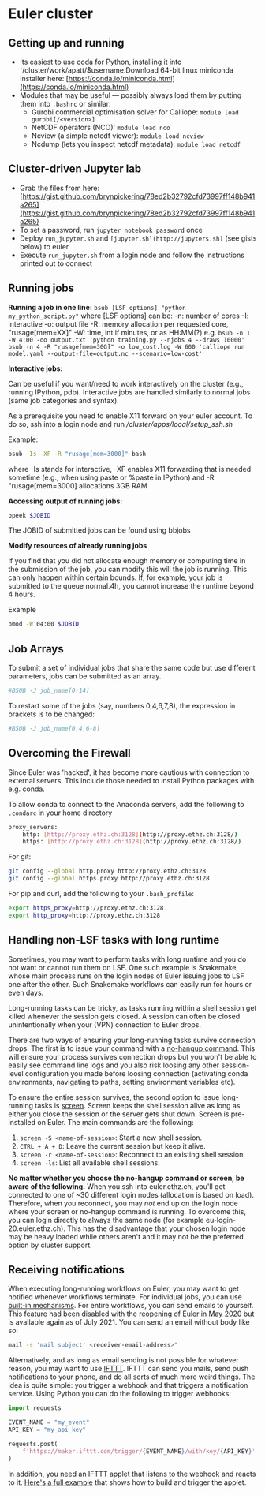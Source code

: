 # Euler cluster

## Getting up and running

- Its easiest to use coda for Python, installing it into `/cluster/work/apatt/$username.Download 64-bit linux miniconda installer here: [https://conda.io/miniconda.html](https://conda.io/miniconda.html)
- Modules that may be useful — possibly always load them by putting them into `.bashrc` or similar:
    - Gurobi commercial optimisation solver for Calliope: `module load gurobi[/<version>]`
    - NetCDF operators (NCO): `module load nco`
    - Ncview (a simple netcdf viewer): `module load ncview`
    - Ncdump (lets you inspect netcdf metadata): `module load netcdf`

## Cluster-driven Jupyter lab

- Grab the files from here: [https://gist.github.com/brynpickering/78ed2b32792cfd73997ff148b941a265](https://gist.github.com/brynpickering/78ed2b32792cfd73997ff148b941a265)
- To set a password, run `jupyter notebook password` once
- Deploy `run_jupyter.sh` and `[jupyter.sh](http://jupyters.sh)` (see gists below) to euler
- Execute `run_jupyter.sh` from a login node and follow the instructions printed out to connect

## Running jobs

**Running a job in one line:**
`bsub [LSF options] "python my_python_script.py"`
where [LSF options] can be:
    -n: number of cores
    -I: interactive
    -o: output file
    -R: memory allocation per requested core, "rusage[mem=XX]"
    -W: time, int if minutes, or as HH:MM(?)
e.g.
`bsub -n 1 -W 4:00 -oo output.txt 'python training.py --njobs 4 --draws 10000'`
`bsub -n 4 -R "rusage[mem=30G]" -o low_cost.log -W 600 'calliope run model.yaml --output-file=output.nc --scenario=low-cost'`



**Interactive jobs:**

Can be useful if you want/need to work interactively on the cluster (e.g., running IPython, pdb). Interactive jobs are handled similarly to normal jobs (same job categories and syntax).

As a prerequisite you need to enable X11 forward on your euler account. To do so, ssh into a login node and run */cluster/apps/local/setup_ssh.sh*

Example:

```bash
bsub -Is -XF -R "rusage[mem=3000]" bash
```

where -Is stands for interactive, -XF enables X11 forwarding that is needed sometime (e.g., when using paste or %paste in IPython) and -R "rusage[mem=3000] allocations 3GB RAM

**Accessing output of running jobs:**

```bash
bpeek $JOBID
```

The JOBID of submitted jobs can be found using bbjobs

**Modify resources of already running jobs**

If you find that you did not allocate enough memory or computing time in the submission of the job, you can modify this will the job is running. This can only happen within certain bounds. If, for example, your job is submitted to the queue normal.4h, you cannot increase the runtime beyond 4 hours.

Example

```bash
bmod -W 04:00 $JOBID
```

## Job Arrays

To submit a set of individual jobs that share the same code but use different parameters, jobs can be submitted as an array.

```bash
#BSUB -J job_name[0-14]
```

To restart some of the jobs (say, numbers 0,4,6,7,8), the expression in brackets is to be changed:

```bash
#BSUB -J job_name[0,4,6-8]
```

## Overcoming the Firewall

Since Euler was 'hacked', it has become more cautious with connection to external servers. This include those needed to install Python packages with e.g. conda.

To allow conda to connect to the Anaconda servers, add the following to `.condarc` in your home directory

```bash
proxy_servers:
    http: [http://proxy.ethz.ch:3128](http://proxy.ethz.ch:3128/)
    https: [http://proxy.ethz.ch:3128](http://proxy.ethz.ch:3128/)
```

For git:

```bash
git config --global http.proxy http://proxy.ethz.ch:3128
git config --global https.proxy http://proxy.ethz.ch:3128
```

For pip and curl, add the following to your `.bash_profile`:

```bash
export https_proxy=http://proxy.ethz.ch:3128
export http_proxy=http://proxy.ethz.ch:3128
```

## Handling non-LSF tasks with long runtime

Sometimes, you may want to perform tasks with long runtime and you do not want or cannot run them on LSF. One such example is Snakemake, whose main process runs on the login nodes of Euler issuing jobs to LSF one after the other. Such Snakemake workflows can easily run for hours or even days.

Long-running tasks can be tricky, as tasks running within a shell session get killed whenever the session gets closed. A session can often be closed unintentionally when your (VPN) connection to Euler drops.

There are two ways of ensuring your long-running tasks survive connection drops. The first is to issue your command with a [no-hangup command](https://en.wikipedia.org/wiki/Nohup). This will ensure your process survives connection drops but you won't be able to easily see command line logs and you also risk loosing any other session-level configuration you made before loosing connection (activating conda environments, navigating to paths, setting environment variables etc).

To ensure the entire session survives, the second option to issue long-running tasks is [screen](https://en.wikipedia.org/wiki/GNU_Screen). Screen keeps the shell session alive as long as either you close the session or the server gets shut down. Screen is pre-installed on Euler. The main commands are the following:

1. `screen -S <name-of-session>`: Start a new shell session.
2. `CTRL + A + D`: Leave the current session but keep it alive.
3. `screen -r <name-of-session>`: Reconnect to an existing shell session.
4. `screen -ls`: List all available shell sessions.

**No matter whether you choose the no-hangup command or screen, be aware of the following.** When you ssh into euler.ethz.ch, you'll get connected to one of ~30 different login nodes (allocation is based on load). Therefore, when you reconnect, you may _not_ end up on the login node where your screen or no-hangup command is running. To overcome this, you can login directly to always the same node (for example eu-login-20.euler.ethz.ch). This has the disadvantage that your chosen login node may be heavy loaded while others aren't and it may not be the preferred option by cluster support.

## Receiving notifications

When executing long-running workflows on Euler, you may want to get notified whenever workflows terminate. For individual jobs, you can use [built-in mechanisms](https://scicomp.ethz.ch/wiki/LSF_mini_reference). For entire workflows, you can send emails to yourself. This feature had been disabled with the [reopening of Euler in May 2020](https://scicomp.ethz.ch/wiki/Reopening_of_Euler_and_Leonhard_(May_2020)) but is available again as of July 2021. You can send an email without body like so:

```bash
mail -s 'mail subject' <receiver-email-address>"
```

Alternatively, and as long as email sending is not possible for whatever reason, you may want to use [IFTTT](https://ifttt.com/my_applets). IFTTT can send you mails, send push notifications to your phone, and do all sorts of much more weird things. The idea is quite simple: you trigger a webhook and that triggers a notification service. Using Python you can do the following to trigger webhooks:

```python
import requests

EVENT_NAME = "my_event"
API_KEY = "my_api_key"

requests.post(
    f'https://maker.ifttt.com/trigger/{EVENT_NAME}/with/key/{API_KEY}'
)

```

In addition, you need an IFTTT applet that listens to the webhook and reacts to it. [Here's a full example](https://pimylifeup.com/using-ifttt-with-the-raspberry-pi/) that shows how to build and trigger the applet.
